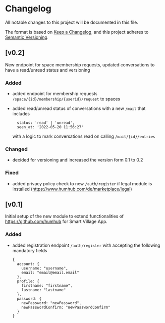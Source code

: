 # Changelog

All notable changes to this project will be documented in this file.

The format is based on [Keep a Changelog](https://keepachangelog.com),
and this project adheres to [Semantic Versioning](https://semver.org/).

## [v0.2]

New endpoint for space membership requests, updated conversations to have a read/unread status and versioning

### Added

- added endpoint for membership requests `/space/{id}/membership/{userid}/request` to spaces
- added read/unread status of conversations with a new `/mail` that includes

  ```
    status: 'read' | 'unread',
    seen_at: '2022-05-20 11:56:27'
  ```

  with a logic to mark conversations read on calling `/mail/{id}/entries`


### Changed

- decided for versioning and increased the version form 0.1 to 0.2

### Fixed

- added privacy policy check to new `/auth/register` if legal module is installed (https://www.humhub.com/de/marketplace/legal)

## [v0.1]

Initial setup of the new module to extend functionalities of https://github.com/humhub for Smart Village App.

### Added

- added registration endpoint `/auth/register` with accepting the following mandatory fields

  ```
  {
    account: {
      username: "username",
      email: "email@email.email"
    },
    profile: {
      firstname: "firstname",
      lastname: "lastname"
    },
    password: {
      newPassword: "newPassword",
      newPasswordConfirm: "newPasswordConfirm"
    }
  }
  ```
